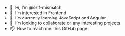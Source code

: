 - 👋&nbsp;&nbsp;Hi, I’m @self-mismatch
- 👀&nbsp;&nbsp;I’m interested in Frontend
- 🌱&nbsp;&nbsp;I’m currently learning JavaScript and Angular
- 💞️&nbsp;&nbsp;I’m looking to collaborate on any interesting projects
- 📫&nbsp;&nbsp;How to reach me: this GitHub page

<!---
self-mismatch/self-mismatch is a ✨ special ✨ repository because its `README.md` (this file) appears on your GitHub profile.
You can click the Preview link to take a look at your changes.
--->
